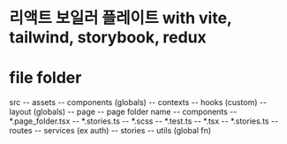 # 리액트 보일러 플레이트 with vite, tailwind, storybook, redux


# file folder
src
-- assets
-- components (globals)
-- contexts
-- hooks (custom)
-- layout (globals)
-- page
   -- page folder name
      -- components
         -- *.page_folder.tsx
         -- *.stories.ts
      -- *.scss
      -- *.test.ts
      -- *.tsx
      -- *.stories.ts
-- routes
-- services (ex auth)
-- stories
-- utils (global fn)

